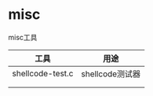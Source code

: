# misc
misc工具

| 工具               | 用途           |
| ---------------- | ------------ |
| shellcode-test.c | shellcode测试器 |
|                  |              |
|                  |              |

